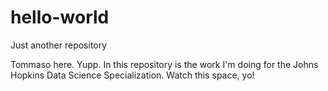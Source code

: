 # hello-world
Just another repository

Tommaso here. Yupp.
In this repository is the work I'm doing for the Johns Hopkins Data Science Specialization.
Watch this space, yo!
